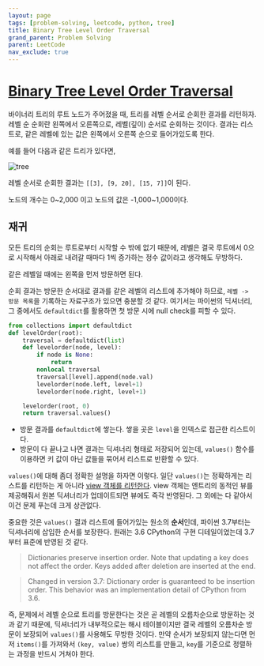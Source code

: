 ```yaml
---
layout: page
tags: [problem-solving, leetcode, python, tree]
title: Binary Tree Level Order Traversal
grand_parent: Problem Solving
parent: LeetCode
nav_exclude: true
---
```


# [Binary Tree Level Order Traversal](https://leetcode.com/problems/binary-tree-level-order-traversal/)

 바이너리 트리의 루트 노드가 주어졌을 때, 트리를 레벨 순서로 순회한
 결과를 리턴하자. 레벨 순 순회란 왼쪽에서 오른쪽으로, 레벨(깊이)
 순서로 순회하는 것이다. 결과는 리스트로, 같은 레벨에 있는 값은
 왼쪽에서 오른쪽 순으로 들어가있도록 한다.

 예를 들어 다음과 같은 트리가 있다면,

![tree](https://assets.leetcode.com/uploads/2021/02/19/tree1.jpg)

 레벨 순서로 순회한 결과는 `[[3], [9, 20], [15, 7]]`이 된다.

 노드의 개수는 0~2,000 이고 노드의 값은 -1,000~1,000이다.

## 재귀

 모든 트리의 순회는 루트로부터 시작할 수 밖에 없기 때문에, 레벨은 결국
 루트에서 0으로 시작해서 아래로 내려갈 때마다 1씩 증가하는 정수
 값이라고 생각해도 무방하다.

 같은 레벨일 때에는 왼쪽을 먼저 방문하면 된다.

 순회 결과는 방문한 순서대로 결과를 같은 레벨의 리스트에 추가해야
 하므로, `레벨 -> 방문 목록`을 기록하는 자료구조가 있으면 충분할 것
 같다. 여기서는 파이썬의 딕셔너리, 그 중에서도 `defaultdict`를
 활용하면 첫 방문 시에 null check를 피할 수 있다.

```python
from collections import defaultdict
def levelOrder(root):
    traversal = defaultdict(list)
    def levelorder(node, level):
        if node is None:
            return
        nonlocal traversal
        traversal[level].append(node.val)
        levelorder(node.left, level+1)
        levelorder(node.right, level+1)

    levelorder(root, 0)
    return traversal.values()
```

 - 방문 결과를 `defaultdict`에 쌓는다. 쌓을 곳은 `level`을 인덱스로
   접근한 리스트이다.
 - 방문이 다 끝나고 나면 결과는 딕셔너리 형태로 저장되어 있는데,
   `values()` 함수를 이용하면 키 값이 아닌 값들을 묶어서 리스트로
   반환할 수 있다.

 `values()`에 대해 좀더 정확한 설명을 하자면 이렇다. 일단 `values()`는
 정확하게는 리스트를 리턴하는 게 아니라 [view 객체를
 리턴한다](https://docs.python.org/3/library/stdtypes.html#dict.values). view
 객체는 엔트리의 동적인 뷰를 제공해줘서 원본 딕셔너리가 업데이트되면
 뷰에도 즉각 반영된다. 그 외에는 다 같아서 이건 문제 푸는데 크게
 상관없다.

 중요한 것은 `values()` 결과 리스트에 들어가있는 원소의 **순서**인데,
 파이썬 3.7부터는 딕셔너리에 삽입한 순서를 보장한다. 원래는 3.6
 CPython의 구현 디테일이었는데 3.7부터 표준에 반영된 것 같다.

> Dictionaries preserve insertion order. Note that updating a key does
> not affect the order. Keys added after deletion are inserted at the
> end.

> Changed in version 3.7: Dictionary order is guaranteed to be
> insertion order. This behavior was an implementation detail of
> CPython from 3.6.


 즉, 문제에서 레벨 순으로 트리를 방문한다는 것은 곧 레벨의
 오름차순으로 방문하는 것과 같기 때문에, 딕셔너리가 내부적으로는 해시
 테이블이지만 결국 레벨의 오름차순 방문이 보장되어 `values()`를
 사용해도 무방한 것이다. 만약 순서가 보장되지 않는다면 먼저
 `items()`를 가져와서 `(key, value)` 쌍의 리스트를 만들고, `key`를
 기준으로 정렬하는 과정을 반드시 거쳐야 한다.

